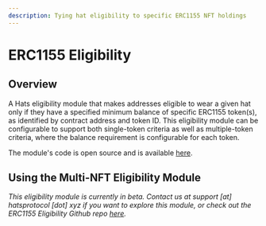 ```yaml
---
description: Tying hat eligibility to specific ERC1155 NFT holdings
---
```


# ERC1155 Eligibility

## **Overview**

A Hats eligibility module that makes addresses eligible to wear a given hat only if they have a specified minimum balance of specific ERC1155 token(s), as identified by contract address and token ID. This eligibility module can be configurable to support both single-token criteria as well as multiple-token criteria, where the balance requirement is configurable for each token.

The module's code is open source and is available [here](https://github.com/pumpedlunch/HatsEligibilityModules/blob/master/src/MultiERC1155EligibilityModule.sol).

## **Using the Multi-NFT Eligibility Module**

_This eligibility module is currently in beta. Contact us at support \[at] hatsprotocol \[dot] xyz if you want to explore this module, or check out the ERC1155 Eligibility Github repo_ [_here_](https://github.com/pumpedlunch/HatsEligibilityModules/blob/master/src/MultiERC1155EligibilityModule.sol)_._
